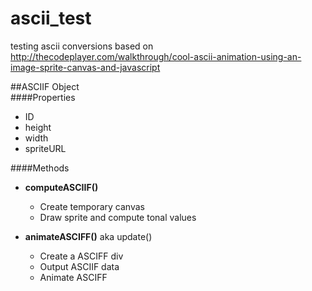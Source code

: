 # ascii_test
testing ascii conversions based on http://thecodeplayer.com/walkthrough/cool-ascii-animation-using-an-image-sprite-canvas-and-javascript
  
##ASCIIF Object  
####Properties
- ID
- height
- width
- spriteURL


####Methods
- **computeASCIIF()**
	- Create temporary canvas
	- Draw sprite and compute tonal values
	
- **animateASCIFF()** aka update()
	- Create a ASCIFF div
	- Output ASCIIF data
	- Animate ASCIFF 